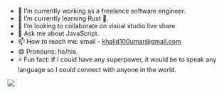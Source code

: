 - 🔭 I’m currently working as a freelance software engineer.
- 🌱 I’m currently learning Rust 🦀.
- 👯 I’m looking to collaborate on visual studio live share.
- 💬 Ask me about JavaScript.
- 📫 How to reach me: email - khalid100umar@gmail.com
- 😄 Pronouns: he/his.
- ⚡ Fun fact: If I could have any superpower, it would be to speak any language so I could connect with anyone in the world.
<img src="https://github-readme-stats.vercel.app/api?username=khalidumar29&&show_icons=true&title_color=ffffff&icon_color=bb2acf&text_color=daf7dc&bg_color=151515">

